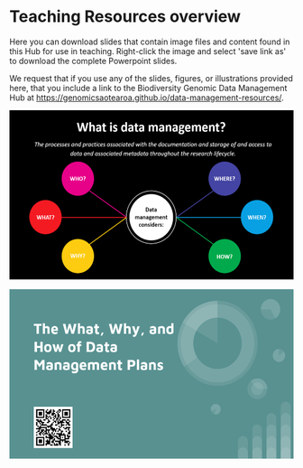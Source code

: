 # Teaching Resources overview

Here you can download slides that contain image files and content found in this Hub for use in teaching. Right-click the image and select 'save link as' to download the complete Powerpoint slides.

We request that if you use any of the slides, figures, or illustrations provided here, that you include a link to the Biodiversity Genomic Data Management Hub at https://genomicsaotearoa.github.io/data-management-resources/.
  
<a href="https://github.com/GenomicsAotearoa/data-management-resources/blob/main/docs/figures/BGDMH-data-mgmt-teaching-resource.pptx?raw=true" download="download"> <img src="https://github.com/GenomicsAotearoa/data-management-resources/blob/main/docs/figures/what-is-data-mgmt.png?raw=true" alt="Data Management title slide" style="height:300px;"> </a> 
  
<a href="https://github.com/GenomicsAotearoa/data-management-resources/blob/main/docs/figures/BGDMH-DMPs-teaching-resource.pptx?raw=true" download="download"> <img src="https://github.com/GenomicsAotearoa/data-management-resources/blob/main/docs/figures/BGDMH-DMPs.PNG?raw=true" alt="DMPs title slide" style="height:300px;"> </a> 

